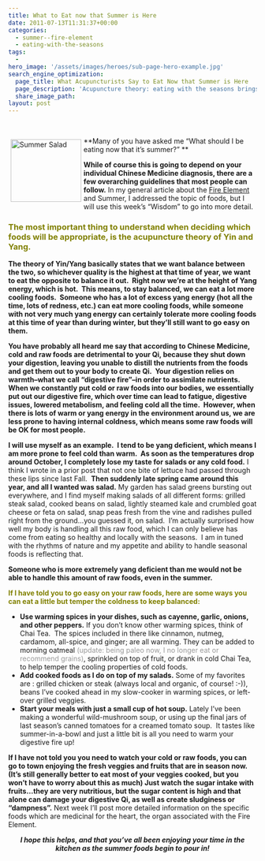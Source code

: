 ```yaml
---
title: What to Eat now that Summer is Here
date: 2011-07-13T11:31:37+00:00
categories:
  - summer--fire-element
  - eating-with-the-seasons
tags:
  -
hero_image: '/assets/images/heroes/sub-page-hero-example.jpg'
search_engine_optimization:
  page_title: What Acupuncturists Say to Eat Now that Summer is Here
  page_description: 'Acupuncture theory: eating with the seasons brings balance, as each season brings foods that are perfectly geared for keeping us healthy and balanced.  '
  share_image_path:
layout: post
---
```

&nbsp;

<img src="http://ih.constantcontact.com/fs085/1102844965003/img/82.jpg" alt="Summer Salad" width="142.8" height="127.2" align="left" border="0" hspace="5" vspace="5" />**Many of you have asked me &#8220;What should I be eating now that it&#8217;s summer?&#8221; ** 

**While of course this is going to depend on your individual Chinese Medicine diagnosis, there are a few overarching guidelines that most people can follow.** In my general article about the [Fire Element](http://www.wisdomwaysacupuncture.com/2017/05/23/into-the-fire-we-go-more-tips-from-an-acupuncturist-for-staying-balanced-in-summer/) and Summer, I addressed the topic of foods, but I will use this week&#8217;s &#8220;Wisdom&#8221; to go into more detail.

### **<span style="color: #808000;">The most important thing to understand when deciding which foods will be appropriate, is the acupuncture theory of Yin and Yang.</span>** 

**The theory of Yin/Yang basically states that we want balance between the two, so whichever quality is the highest at that time of year, we want to eat the opposite to balance it out.  Right now we&#8217;re at the height of Yang energy, which is hot.  This means, to stay balanced, we can eat a lot more cooling foods.  Someone who has a lot of excess yang energy (hot all the time, lots of redness, etc.) can eat more cooling foods, while someone with not very much yang energy can certainly tolerate more cooling foods at this time of year than during winter, but they&#8217;ll still want to go easy on them.**

**You have probably all heard me say that according to Chinese Medicine, cold and raw foods are detrimental to your Qi, because they shut down your digestion, leaving you unable to distill the nutrients from the foods and get them out to your body to create Qi.  Your digestion relies on warmth&#8211;what we call &#8220;digestive fire&#8221;&#8211;in order to assimilate nutrients.  When we constantly put cold or raw foods into our bodies, we essentially put out our digestive fire, which over time can lead to fatigue, digestive issues, lowered metabolism, and feeling cold all the time.  However, when there is lots of warm or yang energy in the environment around us, we are less prone to having internal coldness, which means some raw foods will be OK for most people.**

**I will use myself as an example.  I tend to be yang deficient, which means I am more prone to feel cold than warm.  As soon as the temperatures drop around October, I completely lose my taste for salads or any cold food.** I think I wrote in a prior post that not one bite of lettuce had passed through these lips since last Fall.  **Then suddenly late spring came around this year, and all I wanted was salad.** My garden has salad greens bursting out everywhere, and I find myself making salads of all different forms: grilled steak salad, cooked beans on salad, lightly steamed kale and crumbled goat cheese or feta on salad, snap peas fresh from the vine and radishes pulled right from the ground&#8230;you guessed it, on salad.  I&#8217;m actually surprised how well my body is handling all this raw food, which I can only believe has come from eating so healthy and locally with the seasons.  I am in tuned with the rhythms of nature and my appetite and ability to handle seasonal foods is reflecting that.

**Someone who is more extremely yang deficient than me would not be able to handle this amount of raw foods, even in the summer.** 

<span style="color: #808000;"><strong>If I have told you to go easy on your raw foods, here are some ways you can eat a little but temper the coldness to keep balanced:</strong></span>

  * **Use warming spices in your dishes, such as cayenne, garlic, onions, and other peppers.** If you don&#8217;t know other warming spices, think of Chai Tea.  The spices included in there like cinnamon, nutmeg, cardamom, all-spice, and ginger; are all warming. They can be added to morning oatmeal <span style="color: #999999;">(update: being paleo now, I no longer eat or recommend grains)</span>, sprinkled on top of fruit, or drank in cold Chai Tea, to help temper the cooling properties of cold foods.
  * **Add cooked foods as I do on top of my salads.** Some of my favorites are : grilled chicken or steak (always local and organic, of course! :-)), beans I&#8217;ve cooked ahead in my slow-cooker in warming spices, or left-over grilled veggies.
  * **Start your meals with just a small cup of hot soup.** Lately I&#8217;ve been making a wonderful wild-mushroom soup, or using up the final jars of last season&#8217;s canned tomatoes for a creamed tomato soup.  It tastes like summer-in-a-bowl and just a little bit is all you need to warm your digestive fire up!

**If I have not told you you need to watch your cold or raw foods, you can go to town enjoying the fresh veggies and fruits that are in season now.  (It&#8217;s still generally better to eat most of your veggies cooked, but you won&#8217;t have to worry about this as much) Just watch the sugar intake with fruits&#8230;they are very nutritious, but the sugar content is high and that alone can damage your digestive Qi, as well as create sludginess or &#8220;dampness&#8221;.** Next week I&#8217;ll post more detailed information on the specific foods which are medicinal for the heart, the organ associated with the Fire Element.

<p style="text-align: center;">
  <strong><em>I hope this helps, and that you&#8217;ve all been enjoying your time in the kitchen as the summer foods begin to pour in!</em></strong>
</p>
